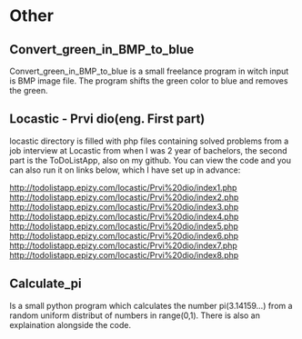 # Other
## Convert_green_in_BMP_to_blue
Convert_green_in_BMP_to_blue is a small freelance program in witch input is BMP image file. The program shifts the green color to blue and removes the green.

## Locastic - Prvi dio(eng. First part)
locastic directory is filled with php files containing solved problems from a job interview at Locastic from when I was 2 year of bachelors, the second part is the ToDoListApp, also on my github. 
You can view the code and you can also run it on links below, which I have set up in advance:

 http://todolistapp.epizy.com/locastic/Prvi%20dio/index1.php
 http://todolistapp.epizy.com/locastic/Prvi%20dio/index2.php
 http://todolistapp.epizy.com/locastic/Prvi%20dio/index3.php
 http://todolistapp.epizy.com/locastic/Prvi%20dio/index4.php
 http://todolistapp.epizy.com/locastic/Prvi%20dio/index5.php
 http://todolistapp.epizy.com/locastic/Prvi%20dio/index6.php
 http://todolistapp.epizy.com/locastic/Prvi%20dio/index7.php
 http://todolistapp.epizy.com/locastic/Prvi%20dio/index8.php

## Calculate_pi
Is a small python program which calculates the number pi(3.14159...) from a random uniform distribut of numbers in range(0,1). There is also an explaination alongside the code.
